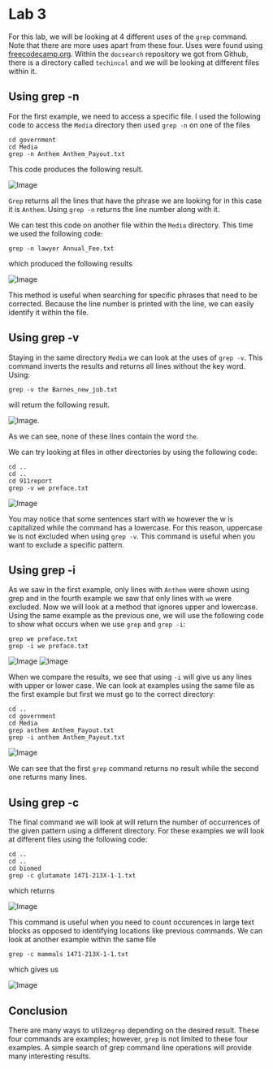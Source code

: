 # Lab 3 

For this lab, we will be looking at 4 different uses of the `grep` command. Note that there are more uses apart from these four.
Uses were found using [freecodecamp.org](https://www.freecodecamp.org/news/grep-command-in-linux-usage-options-and-syntax-examples/). 
Within the `docsearch` repository we got from Github, there is a directory called `techincal` and we will be looking at different files within it. 
## Using grep -n
For the first example, we need to access a specific file. I used the following code to access the `Media` directory then used `grep -n` on one of the files 

```
cd government
cd Media
grep -n Anthem Anthem_Payout.txt
``` 
This code produces the following result. 

![Image](test1.png)

`Grep` returns all the lines that have the phrase we are looking for in this case it is `Anthem`. Using `grep -n` returns the line number along with it. 

We can test this code on another file within the `Media` directory. This time we used the following code:
```
grep -n lawyer Annual_Fee.txt
``` 
which produced the following results 

![Image](test2.png)

This method is useful when searching for specific phrases that need to be corrected. Because the line number is printed with the line, we can easily identify it within the file. 

## Using grep -v

Staying in the same directory `Media` we can look at the uses of `grep -v`. This command inverts the results and returns all lines without the key word. Using:
```
grep -v the Barnes_new_job.txt
```
will return the following result. 

![Image](test3.png). 

As we can see, none of these lines contain the word `the`. 

We can try looking at files in other directories by using the following code:
```
cd ..
cd ..
cd 911report
grep -v we preface.txt
```
![Image](test4.png)

You may notice that some sentences start with `We` however the w is capitalized while the command has a lowercase. For this reason, uppercase `We` is not excluded when using `grep -v`. This command is useful when you want to exclude a specific pattern.
## Using grep -i
As we saw in the first example, only lines with `Anthem` were shown using grep and in the fourth example we saw that only lines with `we` were excluded. Now we will look at a method that ignores upper and lowercase. Using the same example as the previous one, we will use the following code to show what occurs when we use `grep` and `grep -i`:
```
grep we preface.txt
grep -i we preface.txt
```
![Image](test5.png) ![Image](test6.png)

When we compare the results, we see that using `-i` will give us any lines with upper or lower case.
We can look at examples using the same file as the first example but first we must go to the correct directory:
```
cd ..
cd government
cd Media
grep anthem Anthem_Payout.txt
grep -i anthem Anthem_Payout.txt
```
![Image](test7.png)

We can see that the first `grep` command returns no result while the second one returns many lines.

## Using grep -c
The final command we will look at will return the number of occurrences of the given pattern using a different directory. For these examples we will look at different files using the following code:
 ```
 cd ..
 cd ..
 cd biomed
 grep -c glutamate 1471-213X-1-1.txt
 ```
 which returns 
 
 ![Image](test8.png) 
 
This command is useful when you need to count occurences in large text blocks as opposed to identifying locations like previous commands. We can look at another example within the same file
 ```
 grep -c mammals 1471-213X-1-1.txt
 ```
 which gives us 
 
 ![Image](test9.png)
 
 ## Conclusion
 There are many ways to utilize`grep` depending on the desired result. These four commands are examples; however, `grep` is not limited to these four examples. A simple search of grep command line operations will provide many interesting results. 
